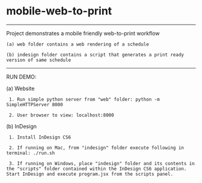 # mobile-web-to-print

---------------

Project demonstrates a mobile friendly web-to-print workflow 

	(a) web folder contains a web rendering of a schedule

	(b) indesign folder contains a script that generates a print ready version of same schedule

---------------

RUN DEMO:

(a) Website

	 1. Run simple python server from "web" folder: python -m SimpleHTTPServer 8000

	 2. User browser to view: localhost:8000

(b) InDesign

	 1. Install InDesign CS6

	 2. If running on Mac, from "indesign" folder execute following in terminal: ./run.sh

	 3. If running on Windows, place "indesign" folder and its contents in the "scripts" folder contained within the InDesign CS6 application. Start InDesign and execute program.jsx from the scripts panel.  